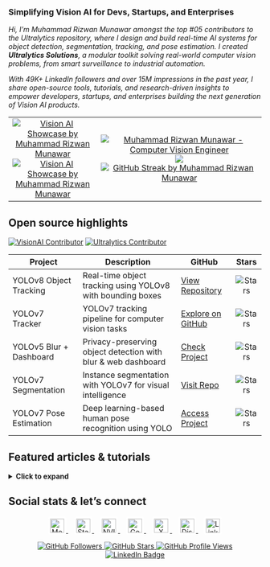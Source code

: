 ### Simplifying Vision AI for Devs, Startups, and Enterprises

_Hi, I’m Muhammad Rizwan Munawar amongst the top #05 contributors to the Ultralytics repository, where I design and build real-time AI systems for object detection, segmentation, tracking, and pose estimation. I created _**Ultralytics Solutions**_, a modular toolkit solving real-world computer vision problems, from smart surveillance to industrial automation._

_With 49K+ LinkedIn followers and over 15M impressions in the past year, I share open-source tools, tutorials, and research-driven insights to empower developers, startups, and enterprises building the next generation of Vision AI products._

<table width="100%" align="center">
  <tr>
    <td align="center" width="35%">
      <a href="https://visionusecases.com" target="_blank">
        <img src="https://media1.giphy.com/media/v1.Y2lkPTc5MGI3NjExOWEyam1jeDZnbGxyNDBicDZzOTJxYWQxZDdkZXE3M3JzMDgzdDVucSZlcD12MV9pbnRlcm5hbF9naWZfYnlfaWQmY3Q9Zw/78XCFBGOlS6keY1Bil/giphy.gif" alt="Vision AI Showcase by Muhammad Rizwan Munawar"/>
      </a>
      <a href="https://visionusecases.com targe="_blank">
        <img src="https://media3.giphy.com/media/v1.Y2lkPTc5MGI3NjExeWt3eTloMmFlaWU5bjNjN2JyY2F1ZHlwdTk4bXhyaWd2aXp1OXpodiZlcD12MV9pbnRlcm5hbF9naWZfYnlfaWQmY3Q9Zw/G2cpDFcKzAPMScb0MC/giphy.gif" alt="Vision AI Showcase by Muhammad Rizwan Munawar"/>
      </a>
    </td>
    <td align="center" width="65%">
      <a href="https://visionusecases.com" target="_blank">
        <img src="https://readme-typing-svg.herokuapp.com?font=Fira+Code&weight=600&size=24&duration=3000&pause=1000&color=dd00ba&center=true&width=440&lines=Computer+vision+engineer;Ultralytics+contributor;Open+source+Work;Technical+writer;Vision+language+models+(vlms);AI+educator+%26+mentor;VisionAI+consultant;Tech+community+builder+%F0%9F%8C%90" alt="Muhammad Rizwan Munawar - Computer Vision Engineer" />
      </a>
      <a href="https://github.com/RizwanMunawar">
        <img src="https://github-readme-activity-graph.vercel.app/graph?username=RizwanMunawar&bg_color=ffffff&color=dd00ba&line=dd00ba&point=111f68&area=true&hide_border=true"/>
        <img src="https://streak-stats.demolab.com?user=RizwanMunawar&theme=transparent&hide_border=true" alt="GitHub Streak by Muhammad Rizwan Munawar"/> <!---theme=cyber-streakglow---!>
      </a>
    </td>
  </tr>
</table>


## Open source highlights

[![VisionAI Contributor](https://img.shields.io/badge/VisionAI-Contributor-green)](https://visionusecases.com)
[![Ultralytics Contributor](https://img.shields.io/badge/Top_Contributor-Ultralytics-blue)](https://github.com/ultralytics/ultralytics/graphs/contributors)

| Project | Description | GitHub | Stars |
|--------|-------------|--------|:-----:|
| YOLOv8 Object Tracking | Real-time object tracking using YOLOv8 with bounding boxes | [View Repository](https://github.com/RizwanMunawar/yolov8-object-tracking) | ![Stars](https://img.shields.io/github/stars/RizwanMunawar/yolov8-object-tracking?style=social) |
| YOLOv7 Tracker | YOLOv7 tracking pipeline for computer vision tasks | [Explore on GitHub](https://github.com/RizwanMunawar/yolov7-object-tracking) | ![Stars](https://img.shields.io/github/stars/RizwanMunawar/yolov7-object-tracking?style=social) |
| YOLOv5 Blur + Dashboard | Privacy-preserving object detection with blur & web dashboard | [Check Project](https://github.com/RizwanMunawar/yolov5-object-tracking) | ![Stars](https://img.shields.io/github/stars/RizwanMunawar/yolov5-object-tracking?style=social) |
| YOLOv7 Segmentation | Instance segmentation with YOLOv7 for visual intelligence | [Visit Repo](https://github.com/RizwanMunawar/yolov7-segmentation) | ![Stars](https://img.shields.io/github/stars/RizwanMunawar/yolov7-segmentation?style=social) |
| YOLOv7 Pose Estimation | Deep learning-based human pose recognition using YOLO | [Access Project](https://github.com/RizwanMunawar/yolov7-pose-estimation) | ![Stars](https://img.shields.io/github/stars/RizwanMunawar/yolov7-pose-estimation?style=social) |

## Featured articles & tutorials
<details>
  <summary><b>Click to expand</b></summary>
  
| Title | Link | Date |
|-------|------|------|
| YOLO11 Object Detection & Segmentation | [Read on Medium](https://muhammadrizwanmunawar.medium.com/ultralytics-yolo11-object-detection-and-instance-segmentation-88ef0239a811) | ![Date](https://img.shields.io/badge/Published-2024--10--27-yellow) |
| YOLO11 Real-Time Tracking in TrackZone | [Read](https://medium.com/p/c0fdda4c5720) | ![Date](https://img.shields.io/badge/Published-2024--12--22-purple) |
| Smart Parking with YOLO11 | [Read](https://muhammadrizwanmunawar.medium.com/parking-management-using-ultralytics-yolo11-fba4c6bc62bc) | ![Date](https://img.shields.io/badge/Published-2024--11--10-orange) |
| Workout Monitoring using YOLO11 | [Read](https://muhammadrizwanmunawar.medium.com/how-to-monitor-your-workouts-using-ultralytics-yolo11-375d8e8bb250) | ![Date](https://img.shields.io/badge/Published-2024--11--19-magenta) |
| Monetizing Vision AI Projects | [Read](https://muhammadrizwanmunawar.medium.com/my-️computer-vision-hobby-projects-that-yielded-earnings-7923c9b9eead) | ![Date](https://img.shields.io/badge/Published-2023--09--10-navy) |
| Top Resources to Learn CV in 2023 | [Read](https://muhammadrizwanmunawar.medium.com/best-resources-to-learn-computer-vision-311352ed0833) | ![Date](https://img.shields.io/badge/Published-2023--06--30-cyan) |
| Roadmap for Vision AI Careers | [Read](https://medium.com/augmented-startups/roadmap-for-computer-vision-engineer-45167b94518c) | ![Date](https://img.shields.io/badge/Published-2022--08--07-lightyellow) |

#### Research & community contributions

| Title | Link | Date |
|-------|------|------|
| Pallet Racking Inspections (MDPI) | [Read Paper](https://www.mdpi.com/1424-8220/22/18/6927) | ![Date](https://img.shields.io/badge/Published-2022--09--13-aqua) |
| Diabetic Retinopathy – Exudate Detection (IEEE) | [Read Paper](https://ieeexplore.ieee.org/document/9885192) | ![Date](https://img.shields.io/badge/Published-2022--09--12-gray) |
| Rice Leaf Defect Detection (MDPI) | [Read Paper](https://www.mdpi.com/2304-8158/11/23/3914) | ![Date](https://img.shields.io/badge/Published-2022--12--04-citron) |
| Comparative Study of YOLO Models | [Read Study](https://aircconline.com/csit/papers/vol12/csit121602.pdf) | ![Date](https://img.shields.io/badge/Published-2022--09--24-gray) |
| Explainable AI for Drug Sensitivity (IEEE) | [Read Paper](https://ieeexplore.ieee.org/document/9922931) | ![Date](https://img.shields.io/badge/Published-2022--09--23-green) |
| Training YOLOv8 on Custom Data | [Read Guide](https://medium.com/augmented-startups/train-yolov8-on-custom-data-6d28cd348262) | ![Date](https://img.shields.io/badge/Published-2022--09--23-dodgerblue) |
| Speed Up Annotation Process | [Read Tutorial](https://muhammadrizwanmunawar.medium.com/speed-up-data-labeling-process-88e798c91353) | ![Date](https://img.shields.io/badge/Published-2022--10--16-magenta) |
| Becoming a CV Engineer – Ultralytics Blog | [Read Feature](https://www.ultralytics.com/blog/becoming-a-computer-vision-engineer) | ![Date](https://img.shields.io/badge/Published-2022--11--15-pink) |
</details>

## Social stats & let’s connect

<p align="center">
  <a href="https://medium.com/@muhammadrizwanmunawar" title="Muhammad Rizwan Munawar on Medium">
    <img src="https://cdn.jsdelivr.net/npm/simple-icons@latest/icons/medium.svg" width="28" alt="Medium logo for Muhammad Rizwan Munawar" style="border-radius: 12%; background:#fff; padding:4px;" />
  </a>&nbsp;&nbsp;
  <a href="https://stackoverflow.com/users/13109683/muhammad-rizwan-munawar" title="Muhammad Rizwan Munawar on Stack Overflow">
    <img src="https://cdn.jsdelivr.net/npm/simple-icons@latest/icons/stackoverflow.svg" width="28" alt="Stack Overflow logo for Muhammad Rizwan Munawar" style="border-radius: 12%; background:#fff; padding:4px;" />
  </a>&nbsp;&nbsp;
  <a href="https://forums.developer.nvidia.com/u/muhammadrizwanmunawar" title="Muhammad Rizwan Munawar on NVIDIA Developer Forum">
    <img src="https://cdn.jsdelivr.net/npm/simple-icons@latest/icons/nvidia.svg" width="28" alt="NVIDIA Developer logo for Muhammad Rizwan Munawar" style="border-radius: 12%; background:#fff; padding:4px;" />
  </a>&nbsp;&nbsp;
  <a href="https://scholar.google.com/citations?user=r3hkNdoAAAAJ" title="Muhammad Rizwan Munawar on Google Scholar">
    <img src="https://cdn.jsdelivr.net/npm/simple-icons@latest/icons/google.svg" width="28" alt="Google Scholar logo for Muhammad Rizwan Munawar" style="border-radius: 12%; background:#fff; padding:4px;" />
  </a>&nbsp;&nbsp;
  <a href="https://x.com/muhammdrizwanmr" title="Muhammad Rizwan Munawar on Twitter / X">
    <img src="https://cdn.jsdelivr.net/npm/simple-icons@latest/icons/x.svg" width="28" alt="X (Twitter) logo for Muhammad Rizwan Munawar" style="border-radius: 12%; background:#fff; padding:4px;" />
  </a>&nbsp;&nbsp;
  <a href="https://community.ultralytics.com/u/muhammadrizwanm" title="Ultralytics Community">
    <img src="https://cdn.jsdelivr.net/npm/simple-icons@latest/icons/discord.svg" width="28" alt="Discord (Ultralytics Community) logo for Muhammad Rizwan Munawar" style="border-radius: 12%; background:#fff; padding:4px;" />
  </a>&nbsp;&nbsp;
  <a href="https://www.linkedin.com/in/muhammadrizwanmunawar" title="Muhammad Rizwan Munawar on LinkedIn">
    <img src="https://cdn.jsdelivr.net/npm/simple-icons@latest/icons/linkedin.svg" width="28" alt="LinkedIn logo for Muhammad Rizwan Munawar" style="border-radius: 12%; background:#fff; padding:4px;" />
  </a>
</p>

<div align="center">
  <a href="https://github.com/RizwanMunawar" target="_blank">
    <img src="https://img.shields.io/github/followers/RizwanMunawar?label=GitHub+Followers&style=flat-square&logo=github" alt="GitHub Followers" />
  </a>
  <a href="https://github.com/RizwanMunawar?tab=repositories" target="_blank">
    <img src="https://img.shields.io/github/stars/RizwanMunawar?label=Stars&style=flat-square&logo=github" alt="GitHub Stars" />
  </a>
  <a href="https://github.com/RizwanMunawar" target="_blank">
    <img src="https://komarev.com/ghpvc/?username=RizwanMunawar&label=Views&color=blueviolet&style=flat-square" alt="GitHub Profile Views" />
  </a>
  <a href="https://www.linkedin.com/in/muhammadrizwanmunawar" target="_blank">
    <img src="https://img.shields.io/badge/LinkedIn-47K_Followers_13M%2B_Impressions-%230A66C2?style=flat-square&logo=linkedin&logoColor=white" alt="LinkedIn Badge" />
  </a>
</div>
